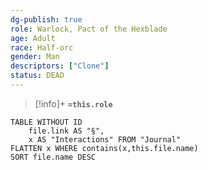 ```yaml
---
dg-publish: true
role: Warlock, Pact of the Hexblade
age: Adult
race: Half-orc
gender: Man
descriptors: ["Clone"]
status: DEAD
---
```


> [!info]+
> **`=this.role`**

```dataview
TABLE WITHOUT ID
	file.link AS "§", 
	x AS "Interactions" FROM "Journal"
FLATTEN x WHERE contains(x,this.file.name) 
SORT file.name DESC
```



